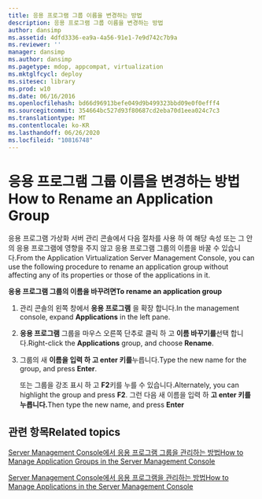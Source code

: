 ```yaml
---
title: 응용 프로그램 그룹 이름을 변경하는 방법
description: 응용 프로그램 그룹 이름을 변경하는 방법
author: dansimp
ms.assetid: 4dfd3336-ea9a-4a56-91e1-7e9d742c7b9a
ms.reviewer: ''
manager: dansimp
ms.author: dansimp
ms.pagetype: mdop, appcompat, virtualization
ms.mktglfcycl: deploy
ms.sitesec: library
ms.prod: w10
ms.date: 06/16/2016
ms.openlocfilehash: bd66d96913befe049d9b499323bbd09e0f0efff4
ms.sourcegitcommit: 354664bc527d93f80687cd2eba70d1eea024c7c3
ms.translationtype: MT
ms.contentlocale: ko-KR
ms.lasthandoff: 06/26/2020
ms.locfileid: "10816748"
---
```

# <span data-ttu-id="e4f82-103">응용 프로그램 그룹 이름을 변경하는 방법</span><span class="sxs-lookup"><span data-stu-id="e4f82-103">How to Rename an Application Group</span></span>


<span data-ttu-id="e4f82-104">응용 프로그램 가상화 서버 관리 콘솔에서 다음 절차를 사용 하 여 해당 속성 또는 그 안의 응용 프로그램에 영향을 주지 않고 응용 프로그램 그룹의 이름을 바꿀 수 있습니다.</span><span class="sxs-lookup"><span data-stu-id="e4f82-104">From the Application Virtualization Server Management Console, you can use the following procedure to rename an application group without affecting any of its properties or those of the applications in it.</span></span>

**<span data-ttu-id="e4f82-105">응용 프로그램 그룹의 이름을 바꾸려면</span><span class="sxs-lookup"><span data-stu-id="e4f82-105">To rename an application group</span></span>**

1.  <span data-ttu-id="e4f82-106">관리 콘솔의 왼쪽 창에서 **응용 프로그램** 을 확장 합니다.</span><span class="sxs-lookup"><span data-stu-id="e4f82-106">In the management console, expand **Applications** in the left pane.</span></span>

2.  <span data-ttu-id="e4f82-107">**응용 프로그램** 그룹을 마우스 오른쪽 단추로 클릭 하 고 **이름 바꾸기를**선택 합니다.</span><span class="sxs-lookup"><span data-stu-id="e4f82-107">Right-click the **Applications** group, and choose **Rename**.</span></span>

3.  <span data-ttu-id="e4f82-108">그룹의 새 **이름을 입력 하 고 enter 키를**누릅니다.</span><span class="sxs-lookup"><span data-stu-id="e4f82-108">Type the new name for the group, and press **Enter**.</span></span>

    <span data-ttu-id="e4f82-109">또는 그룹을 강조 표시 하 고 **F2**키를 누를 수 있습니다.</span><span class="sxs-lookup"><span data-stu-id="e4f82-109">Alternately, you can highlight the group and press **F2**.</span></span> <span data-ttu-id="e4f82-110">그런 다음 새 이름을 입력 하 **고 enter 키를 누릅니다.**</span><span class="sxs-lookup"><span data-stu-id="e4f82-110">Then type the new name, and press **Enter**</span></span>

## <span data-ttu-id="e4f82-111">관련 항목</span><span class="sxs-lookup"><span data-stu-id="e4f82-111">Related topics</span></span>


[<span data-ttu-id="e4f82-112">Server Management Console에서 응용 프로그램 그룹을 관리하는 방법</span><span class="sxs-lookup"><span data-stu-id="e4f82-112">How to Manage Application Groups in the Server Management Console</span></span>](how-to-manage-application-groups-in-the-server-management-console.md)

[<span data-ttu-id="e4f82-113">Server Management Console에서 응용 프로그램을 관리하는 방법</span><span class="sxs-lookup"><span data-stu-id="e4f82-113">How to Manage Applications in the Server Management Console</span></span>](how-to-manage-applications-in-the-server-management-console.md)

 

 





